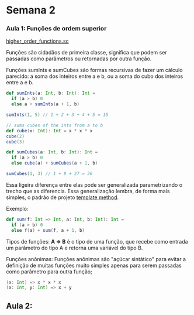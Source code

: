 # Semana 2

### Aula 1: Funções de ordem superior
[higher_order_functions.sc](/funsets/src/main/scala/funsets/higher_orders_funcs.sc)


Funções são cidadãos de primeira classe, significa que podem ser passadas como parâmetros ou retornadas por outra função.

Funções sumInts e sumCubes são formas recursivas de fazer um cálculo parecido: a soma dos inteiros entre a e b, ou a soma do cubo dos inteiros entre a e b.

```scala
def sumInts(a: Int, b: Int): Int =
  if (a > b) 0
  else a + sumInts(a + 1, b)

sumInts(1, 5) // 1 + 2 + 3 + 4 + 5 = 15

// sums cubes of the ints from a to b
def cube(x: Int): Int = x * x * x
cube(2)
cube(3)

def sumCubes(a: Int, b: Int): Int =
  if (a > b) 0
  else cube(a) + sumCubes(a + 1, b)

sumCubes(1, 3) // 1 + 8 + 27 = 36

```

Essa ligeira diferença entre elas pode ser generalizada parametrizando o trecho que as diferencia. Essa generalização lembra, de forma mais simples, o padrão de projeto [template method](https://sourcemaking.com/design_patterns/template_method).

Exemplo:
```scala
def sum(f: Int => Int, a: Int, b: Int): Int =
  if (a > b) 0
  else f(a) + sum(f, a + 1, b)
```

Tipos de funções:
**A => B** é o tipo de uma função, que recebe como entrada um parâmetro do tipo A e retorna uma variável do tipo B.

Funções anônimas:
Funções anônimas são "açúcar sintático" para evitar a definição de muitas funções muito simples apenas para serem passadas como parâmetro para outra função;

```scala
(x: Int) => x * x * x
(x: Int, y: Int) => x + y
```



## Aula 2: 

